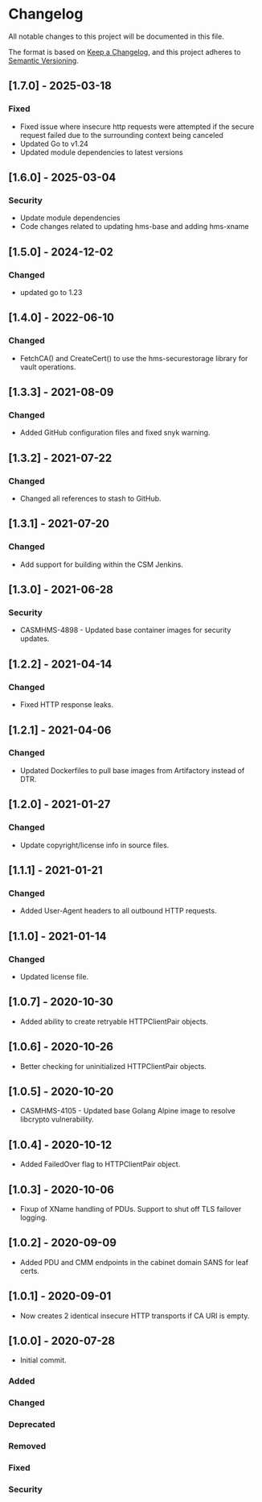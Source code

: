 # Changelog

All notable changes to this project will be documented in this file.

The format is based on [Keep a Changelog](https://keepachangelog.com/en/1.0.0/),
and this project adheres to [Semantic Versioning](https://semver.org/spec/v2.0.0.html).

## [1.7.0] - 2025-03-18

### Fixed

- Fixed issue where insecure http requests were attempted if the secure
  request failed due to the surrounding context being canceled
- Updated Go to v1.24
- Updated module dependencies to latest versions

## [1.6.0] - 2025-03-04

### Security

- Update module dependencies
- Code changes related to updating hms-base and adding hms-xname

## [1.5.0] - 2024-12-02

### Changed

- updated go to 1.23

## [1.4.0] - 2022-06-10

### Changed

- FetchCA() and CreateCert() to use the hms-securestorage library for vault operations.

## [1.3.3] - 2021-08-09

### Changed

- Added GitHub configuration files and fixed snyk warning.

## [1.3.2] - 2021-07-22

### Changed

- Changed all references to stash to GitHub.

## [1.3.1] - 2021-07-20

### Changed

- Add support for building within the CSM Jenkins.

## [1.3.0] - 2021-06-28

### Security

- CASMHMS-4898 - Updated base container images for security updates.

## [1.2.2] - 2021-04-14

### Changed

- Fixed HTTP response leaks.

## [1.2.1] - 2021-04-06

### Changed

- Updated Dockerfiles to pull base images from Artifactory instead of DTR.

## [1.2.0] - 2021-01-27

### Changed

- Update copyright/license info in source files.

## [1.1.1] - 2021-01-21

### Changed

- Added User-Agent headers to all outbound HTTP requests.

## [1.1.0] - 2021-01-14

### Changed

- Updated license file.


## [1.0.7] - 2020-10-30

- Added ability to create retryable HTTPClientPair objects.

## [1.0.6] - 2020-10-26

- Better checking for uninitialized HTTPClientPair objects.

## [1.0.5] - 2020-10-20

- CASMHMS-4105 - Updated base Golang Alpine image to resolve libcrypto vulnerability.

## [1.0.4] - 2020-10-12

- Added FailedOver flag to HTTPClientPair object.

## [1.0.3] - 2020-10-06

- Fixup of XName handling of PDUs.  Support to shut off TLS failover logging.

## [1.0.2] - 2020-09-09

- Added PDU and CMM endpoints in the cabinet domain SANS for leaf certs.

## [1.0.1] - 2020-09-01

- Now creates 2 identical insecure HTTP transports if CA URI is empty.

## [1.0.0] - 2020-07-28

- Initial commit.

### Added

### Changed

### Deprecated

### Removed

### Fixed

### Security

